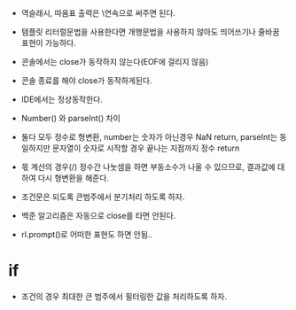 * 역슬래시, 따옴표 출력은 \\연속으로 써주면 된다.
* 템플릿 리터럴문법을 사용한다면 개행문법을 사용하지 않아도 띄어쓰기나 줄바꿈 표현이 가능하다.

* 콘솔에서는 close가 동작하지 않는다(EOF에 걸리지 않음) 
* 콘솔 종료를 해야 close가 동작하게된다.
* IDE에서는 정상동작한다.

* Number() 와 parseInt() 차이
* 둘다 모두 정수로 형변환, number는 숫자가 아닌경우 NaN return, parseInt는 동일하지만 문자열이 숫자로 시작할 경우 끝나는 지점까지 정수 return
* 몫 계산의 경우(/) 정수간 나눗셈을 하면 부동소수가 나올 수 있으므로, 결과값에 대하여 다시 형변환을 해준다.

* 조건문은 되도록 큰범주에서 분기처리 하도록 하자.
* 백준 알고리즘은 자동으로 close를 타면 안된다.
* rl.prompt()로 어떠한 표현도 하면 안됨..

# if
* 조건의 경우 최대한 큰 범주에서 필터링한 값을 처리하도록 하자.